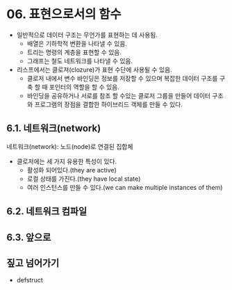# 06. 표현으로서의 함수

- 일반적으로 데이터 구조는 무언가를 표현하는 데 사용됨.
  - 배열은 기하학적 변환을 나타낼 수 있음.
  - 트리는 명령의 계층을 표현할 수 있음.
  - 그래프는 철도 네트워크를 나타낼 수 있음.
-  리스프에서는 클로져(clozure)가 표현 수단에 사용될 수 있음.
   - 클로저 내에서 변수 바인딩은 정보를 저장할 수 있으며 복잡한 데이터 구조를 구축 할 때 포인터의 역할을 할 수 있음.
   - 바인딩을 공유하거나 서로를 참조 할 수있는 클로저 그룹을 만들어 데이터 구조와 프로그램의 장점을 결합한 하이브리드 객체를 만들 수 있다.


## 6.1. 네트워크(network)

네트워크(network): 노드(node)로 연결된 집합체

- 클로저에는 세 가지 유용한 특성이 있다.
  -  활성화 되어있다.(they are active)
  -  로컬 상태를 가진다.(they have local state)
  -  여러 인스턴스를 만들 수 있다.(we can make multiple instances of them)



## 6.2. 네트워크 컴파일

## 6.3. 앞으로

## 짚고 넘어가기

- defstruct